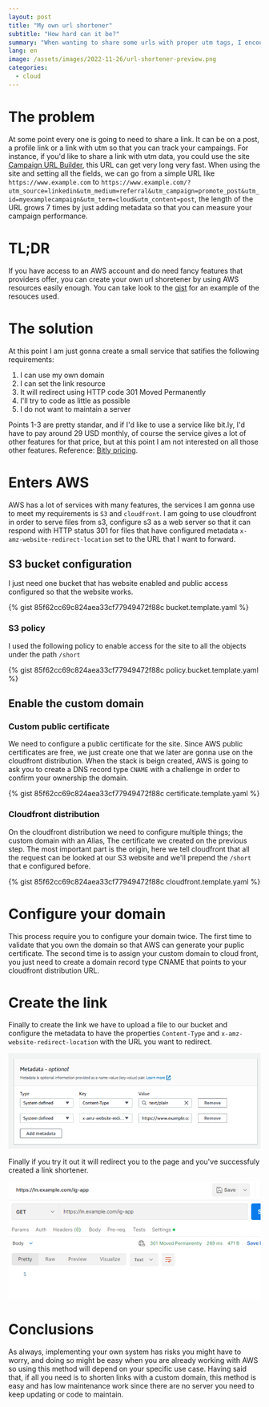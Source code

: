 ```yaml
---
layout: post
title: "My own url shortener"
subtitle: "How hard can it be?"
summary: "When wanting to share some urls with proper utm tags, I encounter that the URL is ugly and long. So why not host my own URL shortener. How hard can it be?"
lang: en
image: /assets/images/2022-11-26/url-shortener-preview.png
categories:
  - cloud
---
```


# The problem
At some point every one is going to need to share a link. It can be on a post, a profile link or a link with utm so that you can track your campaings. For instance, if you'd like to share a link with utm data, you could use the site [Campaign URL Builder](https://ga-dev-tools.web.app/campaign-url-builder/), this URL can get very long very fast. When using the site and setting all the fields, we can go from a simple URL like `https://www.example.com` to `https://www.example.com/?utm_source=linkedin&utm_medium=referral&utm_campaign=promote_post&utm_id=myexamplecampaign&utm_term=cloud&utm_content=post`, the length of the URL grows 7 times by just adding metadata so that you can measure your campaign performance.

# TL;DR
If you have access to an AWS account and do need fancy features that providers offer, you can create your own url shoretener by using AWS resources easily enough. You can take look to the [gist](https://gist.github.com/jaxkodex/85f62cc69c824aea33cf77949472f88c) for an example of the resouces used.

# The solution
At this point I am just gonna create a small service that satifies the following requirements:

1. I can use my own domain
2. I can set the link resource
3. It will redirect using HTTP code 301 Moved Permanently
4. I'll try to code as little as possible
5. I do not want to maintain a server

Points 1-3 are pretty standar, and if I'd like to use a service like bit.ly, I'd have to pay around 29 USD monthly, of course the service gives a lot of other features for that price, but at this point I am not interested on all those other features. Reference: [Bitly pricing](https://bitly.com/pages/pricing).

# Enters AWS
AWS has a lot of services with many features, the services I am gonna use to meet my requirements is `S3` and `cloudfront`. I am going to use cloudfront in order to serve files from s3, configure s3 as a web server so that it can respond with HTTP status 301 for files that have configured metadata `x-amz-website-redirect-location` set to the URL that I want to forward.

## S3 bucket configuration
I just need one bucket that has website enabled and public access configured so that the website works.

{% gist 85f62cc69c824aea33cf77949472f88c bucket.template.yaml %}

### S3 policy
I used the following policy to enable access for the site to all the objects under the path `/short`

{% gist 85f62cc69c824aea33cf77949472f88c policy.bucket.template.yaml %}

## Enable the custom domain
### Custom public certificate
We need to configure a public certificate for the site. Since AWS public certificates are free, we just create one that we later are gonna use on the cloudfront distribution. When the stack is beign created, AWS is going to ask you to create a DNS record type `CNAME` with a challenge in order to confirm your ownership the domain.

{% gist 85f62cc69c824aea33cf77949472f88c certificate.template.yaml %}

### Cloudfront distribution
On the cloudfront distribution we need to configure multiple things; the custom domain with an Alias, The certificate we created on the previous step. The most important part is the origin, here we tell cloudfront that all the request can be looked at our S3 website and we'll prepend the `/short` that e configured before. 

{% gist 85f62cc69c824aea33cf77949472f88c cloudfront.template.yaml %}

# Configure your domain
This process require you to configure your domain twice. The first time to validate that you own the domain so that AWS can generate your puplic certificate. The second time is to assign your custom domain to cloud front, you just need to create a domain record type CNAME that points to your cloudfront distribution URL.

# Create the link
Finally to create the link we have to upload a file to our bucket and configure the metadata to have the properties `Content-Type` and `x-amz-website-redirect-location` with the URL you want to redirect.

![s3 object metadata](/assets/images/2022-11-26/short-link-metadata.png)

Finally if you try it out it will redirect you to the page and you've successfuly created a link shortener.

![get request return 301 http code](/assets/images/2022-11-26/redirect.png)

# Conclusions
As always, implementing your own system has risks you might have to worry, and doing so might be easy when you are already working with AWS so using this method will depend on your specific use case. Having said that, if all you need is to shorten links with a custom domain, this method is easy and has low maintenance work since there are no server you need to keep updating or code to maintain.

